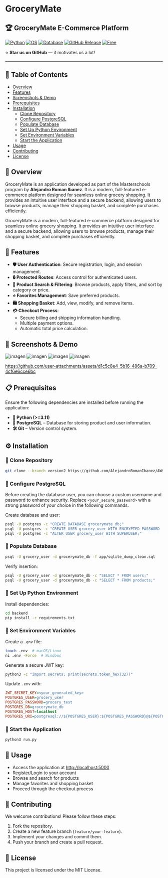 # GroceryMate

## 🏆 GroceryMate E-Commerce Platform

[![Python](https://img.shields.io/badge/Language-Python%2C%20JavaScript-blue)](https://www.python.org/)
[![OS](https://img.shields.io/badge/OS-Linux%2C%20Windows%2C%20macOS-green)](https://www.kernel.org/)
[![Database](https://img.shields.io/badge/Database-PostgreSQL-336791)](https://www.postgresql.org/)
[![GitHub Release](https://img.shields.io/github/v/release/AlejandroRomanIbanez/AWS_grocery)](https://github.com/AlejandroRomanIbanez/AWS_grocery/releases/tag/v2.0.0)
[![Free](https://img.shields.io/badge/Free_for_Non_Commercial_Use-brightgreen)](#-license)

⭐ **Star us on GitHub** — it motivates us a lot!

---

## 📌 Table of Contents

- [Overview](#-overview)
- [Features](#-features)
- [Screenshots & Demo](#-screenshots--demo)
- [Prerequisites](#-prerequisites)
- [Installation](#-installation)
  - [Clone Repository](#-clone-repository)
  - [Configure PostgreSQL](#-configure-postgresql)
  - [Populate Database](#-populate-database)
  - [Set Up Python Environment](#-set-up-python-environment)
  - [Set Environment Variables](#-set-environment-variables)
  - [Start the Application](#-start-the-application)
- [Usage](#-usage)
- [Contributing](#-contributing)
- [License](#-license)

## 🚀 Overview

GroceryMate is an application developed as part of the Masterschools program by **Alejandro Roman Ibanez**. It is a modern, full-featured e-commerce platform designed for seamless online grocery shopping. It provides an intuitive user interface and a secure backend, allowing users to browse products, manage their shopping basket, and complete purchases efficiently.

GroceryMate is a modern, full-featured e-commerce platform designed for seamless online grocery shopping. It provides an intuitive user interface and a secure backend, allowing users to browse products, manage their shopping basket, and complete purchases efficiently.

## 🛒 Features

- **🛡️ User Authentication**: Secure registration, login, and session management.
- **🔒 Protected Routes**: Access control for authenticated users.
- **🔎 Product Search & Filtering**: Browse products, apply filters, and sort by category or price.
- **⭐ Favorites Management**: Save preferred products.
- **🛍️ Shopping Basket**: Add, view, modify, and remove items.
- **💳 Checkout Process**:
  - Secure billing and shipping information handling.
  - Multiple payment options.
  - Automatic total price calculation.

## 📸 Screenshots & Demo

![imagen](https://github.com/user-attachments/assets/ea039195-67a2-4bf2-9613-2ee1e666231a)
![imagen](https://github.com/user-attachments/assets/a87e5c50-5a9e-45b8-ad16-2dbff41acd00)
![imagen](https://github.com/user-attachments/assets/589aae62-67ef-4496-bd3b-772cd32ca386)
![imagen](https://github.com/user-attachments/assets/2772b85e-81f7-446a-9296-4fdc2b652cb7)

https://github.com/user-attachments/assets/d1c5c8e4-5b16-486a-b709-4cf6e6cce6bc

## 📋 Prerequisites

Ensure the following dependencies are installed before running the application:

- **🐍 Python (>=3.11)**
- **🐘 PostgreSQL** – Database for storing product and user information.
- **🛠️ Git** – Version control system.

## ⚙️ Installation

### 🔹 Clone Repository

```sh
git clone --branch version2 https://github.com/AlejandroRomanIbanez/AWS_grocery.git && cd AWS_grocery
```

### 🔹 Configure PostgreSQL

Before creating the database user, you can choose a custom username and password to enhance security. Replace `<your_secure_password>` with a strong password of your choice in the following commands.

Create database and user:

```sh
psql -U postgres -c "CREATE DATABASE grocerymate_db;"
psql -U postgres -c "CREATE USER grocery_user WITH ENCRYPTED PASSWORD '<your_secure_password>';"  # Replace <your_secure_password> with a strong password of your choice
psql -U postgres -c "ALTER USER grocery_user WITH SUPERUSER;"
```

### 🔹 Populate Database

```sh
psql -U grocery_user -d grocerymate_db -f app/sqlite_dump_clean.sql
```

Verify insertion:

```sh
psql -U grocery_user -d grocerymate_db -c "SELECT * FROM users;"
psql -U grocery_user -d grocerymate_db -c "SELECT * FROM products;"
```

### 🔹 Set Up Python Environment

Install dependencies:

```sh
cd backend
pip install -r requirements.txt
```



### 🔹 Set Environment Variables

Create a `.env` file:

```sh
touch .env  # macOS/Linux
ni .env -Force  # Windows
```

Generate a secure JWT key:

```sh
python3 -c "import secrets; print(secrets.token_hex(32))"
```

Update `.env` with:

```ini
JWT_SECRET_KEY=<your_generated_key>
POSTGRES_USER=grocery_user
POSTGRES_PASSWORD=grocery_test
POSTGRES_DB=grocerymate_db
POSTGRES_HOST=localhost
POSTGRES_URI=postgresql://${POSTGRES_USER}:${POSTGRES_PASSWORD}@${POSTGRES_HOST}:5432/${POSTGRES_DB}
```

### 🔹 Start the Application

```sh
python3 run.py
```

## 📖 Usage

- Access the application at [http://localhost:5000](http://localhost:5000)
- Register/Login to your account
- Browse and search for products
- Manage favorites and shopping basket
- Proceed through the checkout process

## 🤝 Contributing

We welcome contributions! Please follow these steps:

1. Fork the repository.
2. Create a new feature branch (`feature/your-feature`).
3. Implement your changes and commit them.
4. Push your branch and create a pull request.

## 📜 License

This project is licensed under the MIT License.




